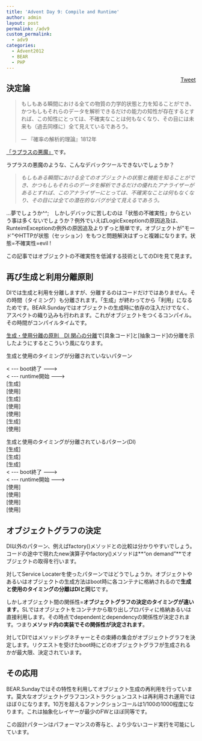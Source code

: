 ```yaml
---
title: 'Advent Day 9: Compile and Runtime'
author: admin
layout: post
permalink: /adv9
custom_permalink:
  - adv9
categories:
  - Advent2012
  - BEAR
  - PHP
---
```

<div style="float: right; margin-left: 10px;">
  <a href="https://twitter.com/share" class="twitter-share-button" data-count="vertical" data-url="http://www.bear-project.net/blog/adv9">Tweet</a>
</div>

## 決定論

> もしもある瞬間における全ての物質の力学的状態と力を知ることができ、かつもしもそれらのデータを解析できるだけの能力の知性が存在するとすれば、この知性にとっては、不確実なことは何もなくなり、その目には未来も（過去同様に）全て見えているであろう。
> 
> — 『確率の解析的理論』1812年 

[「ラプラスの悪魔」][1]です。

ラプラスの悪魔のような、こんなデバックツールできないでしょうか？

> *もしもある瞬間における全てのオブジェクトの状態と機能を知ることができ、かつもしもそれらのデータを解析できるだけの優れたアナライザーがあるとすれば、このアナライザーにとっては、不確実なことは何もなくなり、その目には全ての潜在的なバグが全て見えるであろう。*

&#8230;夢でしょうか^^;　しかしデバックに苦しむのは「状態の不確実性」からという事は多くないでしょうか？例外でいえばLogicExceptionの原因追及は、RunteimExceptionの例外の原因追及よりずっと簡単です。オブジェクトが&#8221;モード”やHTTPが状態（セッション）をもつと問題解決はずっと複雑になります。状態=不確実性=evil !

この記事ではオブジェクトの不確実性を低減する技術としてのDIを見て見ます。

## 再び生成と利用分離原則

DIでは生成と利用を分離しますが、分離するのはコードだけではありません。その時間（タイミング）も分離されます。「生成」が終わってから「利用」になるためです。BEAR.Sundayではオブジェクトの生成時に依存の注入だけでなく、アスペクトの織り込みも行われます。これがオブジェクトをつくるコンパイル。その時間がコンパイルタイムです。

[生成・使用分離の原則　DI 関心の分離][2]で[具象コード]と[抽象コード]の分離を示したようにするとこういう風になります。

生成と使用のタイミングが分離されていないパターン

< \--- boot終了 \--->  
< \--- runtime開始 \--->  
[生成]  
[使用]  
[生成]  
[使用]  
[使用]  
[生成]  
[使用]

生成と使用のタイミングが分離されているパターン(DI)  
[生成]  
[生成]  
[生成]  
< \--- boot終了 \--->  
< \--- runtime開始 \--->  
[使用]  
[使用]  
[使用]  
[使用]

## オブジェクトグラフの決定

DI以外のパターン、例えばfactory()メソッドとの比較は分かりやすいでしょう。コードの途中で現れたnew演算子やfactory()メソッドは**&#8220;on demand&#8221;**でオブジェクトの取得を行います。

対してService Locaterを使ったパターンではどうでしょうか。オブジェクトやあるいはオブジェクトの生成方法はboot時に各コンテナに格納されるので**生成と使用のタイミングの分離はDIと同じ**です。

しかしオブジェクト間の関係性=**オブジェクトグラフの決定のタイミングが違います**。SLではオブジェクトをコンテナから取り出しプロパティに格納あるいは直接利用します。その時点でdependentとdependencyの関係性が決定されます。つまり**メソッド内の実装でその関係性が決定されます**。

対してDIではメソッドシグネチャーとその束縛の集合がオブジェクトグラフを決定します。リクエストを受けたboot時にどのオブジェクトグラフが生成されるかが最大限、決定されています。

## その応用

BEAR.Sundayではその特性を利用してオブジェクト生成の再利用を行っています。莫大なオブジェクトグラフコンストラクションコストは再利用され運用ではほぼ０になります。10万を超えるファンクションコールは1/100の1000程度になります。これは抽象化レイヤーが最少のFWとほぼ同等です。

この設計パターンはパフォーマンスの寄与と、より少ないコード実行を可能にしています。

 [1]: http://ja.wikipedia.org/wiki/%E3%83%A9%E3%83%97%E3%83%A9%E3%82%B9%E3%81%AE%E6%82%AA%E9%AD%94
 [2]: http://www.bear-project.net/blog/2012/12/advent-day-6-di-soc/